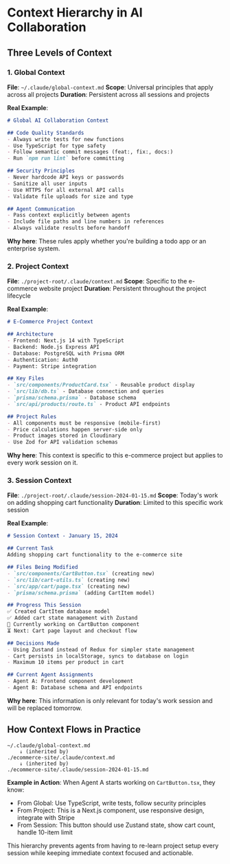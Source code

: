 # Context Hierarchy in AI Collaboration

## Three Levels of Context

### 1. Global Context
**File**: `~/.claude/global-context.md`
**Scope**: Universal principles that apply across all projects
**Duration**: Persistent across all sessions and projects

**Real Example**:
```markdown
# Global AI Collaboration Context

## Code Quality Standards
- Always write tests for new functions
- Use TypeScript for type safety
- Follow semantic commit messages (feat:, fix:, docs:)
- Run `npm run lint` before committing

## Security Principles
- Never hardcode API keys or passwords
- Sanitize all user inputs
- Use HTTPS for all external API calls
- Validate file uploads for size and type

## Agent Communication
- Pass context explicitly between agents
- Include file paths and line numbers in references
- Always validate results before handoff
```

**Why here**: These rules apply whether you're building a todo app or an enterprise system.

### 2. Project Context
**File**: `./project-root/.claude/context.md`
**Scope**: Specific to the e-commerce website project
**Duration**: Persistent throughout the project lifecycle

**Real Example**:
```markdown
# E-Commerce Project Context

## Architecture
- Frontend: Next.js 14 with TypeScript
- Backend: Node.js Express API
- Database: PostgreSQL with Prisma ORM
- Authentication: Auth0
- Payment: Stripe integration

## Key Files
- `src/components/ProductCard.tsx` - Reusable product display
- `src/lib/db.ts` - Database connection and queries
- `prisma/schema.prisma` - Database schema
- `src/api/products/route.ts` - Product API endpoints

## Project Rules
- All components must be responsive (mobile-first)
- Price calculations happen server-side only
- Product images stored in Cloudinary
- Use Zod for API validation schemas
```

**Why here**: This context is specific to this e-commerce project but applies to every work session on it.

### 3. Session Context
**File**: `./project-root/.claude/session-2024-01-15.md`
**Scope**: Today's work on adding shopping cart functionality
**Duration**: Limited to this specific work session

**Real Example**:
```markdown
# Session Context - January 15, 2024

## Current Task
Adding shopping cart functionality to the e-commerce site

## Files Being Modified
- `src/components/CartButton.tsx` (creating new)
- `src/lib/cart-utils.ts` (creating new)
- `src/app/cart/page.tsx` (creating new)
- `prisma/schema.prisma` (adding CartItem model)

## Progress This Session
✅ Created CartItem database model
✅ Added cart state management with Zustand
🔄 Currently working on CartButton component
⏳ Next: Cart page layout and checkout flow

## Decisions Made
- Using Zustand instead of Redux for simpler state management
- Cart persists in localStorage, syncs to database on login
- Maximum 10 items per product in cart

## Current Agent Assignments
- Agent A: Frontend component development
- Agent B: Database schema and API endpoints
```

**Why here**: This information is only relevant for today's work session and will be replaced tomorrow.

## How Context Flows in Practice

```
~/.claude/global-context.md
    ↓ (inherited by)
./ecommerce-site/.claude/context.md
    ↓ (inherited by)
./ecommerce-site/.claude/session-2024-01-15.md
```

**Example in Action**:
When Agent A starts working on `CartButton.tsx`, they know:
- From Global: Use TypeScript, write tests, follow security principles
- From Project: This is a Next.js component, use responsive design, integrate with Stripe
- From Session: This button should use Zustand state, show cart count, handle 10-item limit

This hierarchy prevents agents from having to re-learn project setup every session while keeping immediate context focused and actionable.